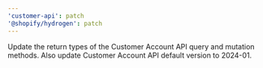```yaml
---
'customer-api': patch
'@shopify/hydrogen': patch
---
```


Update the return types of the Customer Account API query and mutation methods. Also update Customer Account API default version to 2024-01.
